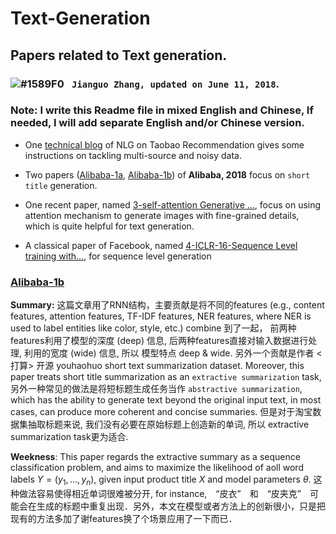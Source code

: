 # Text-Generation

## Papers related to Text generation. 
###  ![#1589F0](https://placehold.it/15/1589F0/000000?text=+) ` Jianguo Zhang, updated on June 11, 2018`.

### Note: I write this Readme file in mixed English and Chinese, If needed, I will add separate English and/or Chinese version. 

* One [technical blog](https://zhuanlan.zhihu.com/p/33956907) of NLG on Taobao Recommendation gives some instructions on tackling multi-source and noisy data.  

* Two papers ([Alibaba-1a](https://github.com/jianguoz/Text-Generation/blob/master/1-Alibaba-18-A%20Multi-task%20Learning%20Approach%20for%20Improving%20Product%20Title%20Compression%20with%20User%20Search%20Log%20Data.pdf), [Alibaba-1b](https://github.com/jianguoz/Text-Generation/blob/master/2-Alibaba-18-Automatic%20Generation%20of%20Chinese%20Short%20Product%20Titles%20for%20Mobile%20Display.pdf)) of **Alibaba, 2018** focus on `short title` generation.

* One recent paper, named [3-self-attention Generative ...](https://github.com/jianguoz/Text-Generation/blob/master/3-Self-Attention%20Generative%20Adversarial%20Networks.pdf), focus on using attention mechanism to generate images with fine-grained details, which is quite helpful for text generation. 

* A classical paper of Facebook, named [4-ICLR-16-Sequence Level training with...](https://github.com/jianguoz/Text-Generation/blob/master/ICLR-16-Sequence%20Level%20training%20with%20Recurrent%20Neural%20Networks.pdf), for sequence level generation


### [Alibaba-1b](https://github.com/jianguoz/Text-Generation/blob/master/2-Alibaba-18-Automatic%20Generation%20of%20Chinese%20Short%20Product%20Titles%20for%20Mobile%20Display.pdf)

**Summary:** 这篇文章用了RNN结构，主要贡献是将不同的features (e.g., content features, attention features, TF-IDF features, NER features, where NER is used to label entities like color, style, etc.) combine 到了一起， 前两种features利用了模型的深度 (deep) 信息, 后两种features直接对输入数据进行处理, 利用的宽度 (wide) 信息, 所以 模型特点 deep & wide. 另外一个贡献是作者 <打算> 开源 youhaohuo short text summarization dataset. Moreover, this paper treats short title summarization as an `extractive summarization` task, 另外一种常见的做法是将短标题生成任务当作 `abstractive summarization`, which has the ability to generate text beyond the original input text, in most cases, can produce more coherent and concise summaries. 但是对于淘宝数据集抽取标题来说, 我们没有必要在原始标题上创造新的单词, 所以 extractive summarization task更为适合. 

**Weekness**: This paper regards the extractive summary as a sequence classification problem, and aims to maximize the likelihood of aoll word labels $Y=(y_1,...,y_n)$, given input product title $X$ and model parameters $\theta$. 这种做法容易使得相近单词很难被分开, for instance,　“皮衣”　和　“皮夹克”　可能会在生成的标题中重复出现．另外，本文在模型或者方法上的创新很小，只是把现有的方法多加了谢features换了个场景应用了一下而已． 

